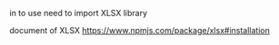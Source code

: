 in to use 
need to import  XLSX  library 

<script src="https://unpkg.com/xlsx/dist/xlsx.full.min.js"></script>

document of XLSX https://www.npmjs.com/package/xlsx#installation
